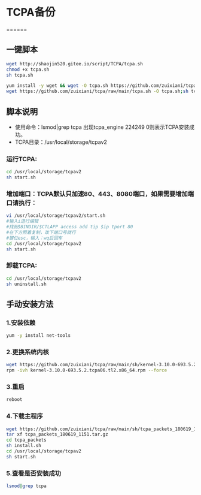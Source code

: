 # TCPA备份
======
## 一键脚本
``` bash
wget http://shaojin520.gitee.io/script/TCPA/tcpa.sh
chmod +x tcpa.sh
sh tcpa.sh
```

``` bash
yum install -y wget && wget -O tcpa.sh https://github.com/zuixiani/tcpa/raw/main/tcpa.sh && sh tcpa.sh
wget https://github.com/zuixiani/tcpa/raw/main/tcpa.sh -O tcpa.sh;sh tcpa.sh
```
## 脚本说明
- 使用命令：lsmod|grep tcpa 出现tcpa_engine 224249 0则表示TCPA安装成功。
- TCPA目录：/usr/local/storage/tcpav2
### 运行TCPA:
``` bash
cd /usr/local/storage/tcpav2
sh start.sh
```
### 增加端口：TCPA默认只加速80、443、8080端口，如果需要增加端口请执行：
``` bash
vi /usr/local/storage/tcpav2/start.sh
#输入i进行编辑
#找到$BINDIR/$CTLAPP access add tip $ip tport 80
#在下方照着复制，改下端口号就行
#键位esc，输入：wq后回车
cd /usr/local/storage/tcpav2
sh start.sh
```

### 卸载TCPA:
``` bash
cd /usr/local/storage/tcpav2
sh uninstall.sh
```

## 手动安装方法
### 1.安装依赖
``` bash
yum -y install net-tools
```
### 2.更换系统内核
``` bash
wget https://github.com/zuixiani/tcpa/raw/main/sh/kernel-3.10.0-693.5.2.tcpa06.tl2.x86_64.rpm
rpm -ivh kernel-3.10.0-693.5.2.tcpa06.tl2.x86_64.rpm --force
```

### 3.重启
``` bash
reboot
```

### 4.下载主程序
``` bash
wget https://github.com/zuixiani/tcpa/raw/main/sh/tcpa_packets_180619_1151.tar.gz
tar xf tcpa_packets_180619_1151.tar.gz
cd tcpa_packets
sh install.sh
cd /usr/local/storage/tcpav2
sh start.sh
```
### 5.查看是否安装成功
``` bash
lsmod|grep tcpa
```